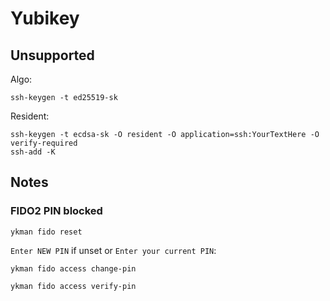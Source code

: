 # Yubikey

## Unsupported

Algo:

```
ssh-keygen -t ed25519-sk
```

Resident:

```
ssh-keygen -t ecdsa-sk -O resident -O application=ssh:YourTextHere -O verify-required
ssh-add -K
```

## Notes

### FIDO2 PIN blocked

```
ykman fido reset
```

`Enter NEW PIN` if unset or `Enter your current PIN`:

```
ykman fido access change-pin
```

```
ykman fido access verify-pin
```
